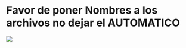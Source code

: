 # Favor de poner Nombres a los archivos no dejar el AUTOMATICO
![](https://cdn.meme.am/instances/500x/62712663/why-the-fuck-porqu-es-tan-difcil-de-entender-nombre-del-archivo-nombre-suyo.jpg)

